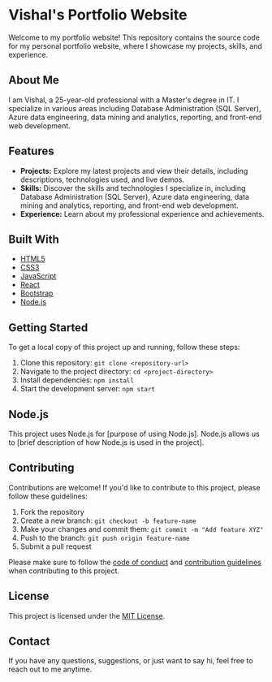 # Vishal's Portfolio Website

Welcome to my portfolio website! This repository contains the source code for my personal portfolio website, where I showcase my projects, skills, and experience.

## About Me

I am Vishal, a 25-year-old professional with a Master's degree in IT. I specialize in various areas including Database Administration (SQL Server), Azure data engineering, data mining and analytics, reporting, and front-end web development.

## Features

- **Projects:** Explore my latest projects and view their details, including descriptions, technologies used, and live demos.
- **Skills:** Discover the skills and technologies I specialize in, including Database Administration (SQL Server), Azure data engineering, data mining and analytics, reporting, and front-end web development.
- **Experience:** Learn about my professional experience and achievements.

## Built With

- [HTML5](https://developer.mozilla.org/en-US/docs/Web/HTML)
- [CSS3](https://developer.mozilla.org/en-US/docs/Web/CSS)
- [JavaScript](https://developer.mozilla.org/en-US/docs/Web/JavaScript)
- [React](https://reactjs.org/)
- [Bootstrap](https://getbootstrap.com/)
- [Node.js](https://nodejs.org/)

## Getting Started

To get a local copy of this project up and running, follow these steps:

1. Clone this repository: `git clone <repository-url>`
2. Navigate to the project directory: `cd <project-directory>`
3. Install dependencies: `npm install`
4. Start the development server: `npm start`

## Node.js

This project uses Node.js for [purpose of using Node.js]. Node.js allows us to [brief description of how Node.js is used in the project].

## Contributing

Contributions are welcome! If you'd like to contribute to this project, please follow these guidelines:

1. Fork the repository
2. Create a new branch: `git checkout -b feature-name`
3. Make your changes and commit them: `git commit -m "Add feature XYZ"`
4. Push to the branch: `git push origin feature-name`
5. Submit a pull request

Please make sure to follow the [code of conduct](CODE_OF_CONDUCT.md) and [contribution guidelines](CONTRIBUTING.md) when contributing to this project.

## License

This project is licensed under the [MIT License](LICENSE).

## Contact

If you have any questions, suggestions, or just want to say hi, feel free to reach out to me anytime.



